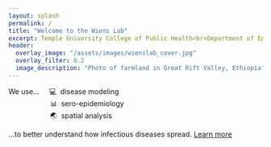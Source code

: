 ```yaml
---
layout: splash
permalink: /
title: "Welcome to the Wiens Lab"
excerpt: Temple University College of Public Health<br>Department of Epidemiology and Biostatistics
header:
  overlay_image: "/assets/images/wienslab_cover.jpg"
  overlay_filter: 0.2
  image_description: "Photo of farmland in Great Rift Valley, Ethiopia"
---
```


We use...     :computer:  disease modeling <br/>
                     :bar_chart:  sero-epidemiology <br/>
                     :earth_asia:  spatial analysis <br/>  

...to better understand how infectious diseases spread. [Learn more](/research)